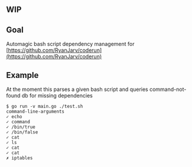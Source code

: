 ## WIP

## Goal
Automagic bash script dependency management for [https://github.com/RyanJarv/coderun](https://github.com/RyanJarv/coderun)

## Example
At the moment this parses a given bash script and queries command-not-found db for missing dependencies

```
$ go run -v main.go ./test.sh 
command-line-arguments
✓ echo
✓ command
✓ /bin/true
✓ /bin/false
✓ cat
✓ ls
✓ cat
✓ cat
✗ iptables
```
